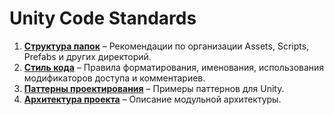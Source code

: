 # Unity Code Standards

1. [**Структура папок**](https://github.com/BlizzyIxyz/Code-Standards/blob/6eeba5c9bc3c83e7a05d838eb45747ebe4629f62/Project%20file%20structure.md) – Рекомендации по организации Assets, Scripts, Prefabs и других директорий.  
2. [**Стиль кода**](https://github.com/BlizzyIxyz/Code-Standards/blob/6eeba5c9bc3c83e7a05d838eb45747ebe4629f62/Code%20style%20guide.md) – Правила форматирования, именования, использования модификаторов доступа и комментариев.  
3. [**Паттерны проектирования**](https://github.com/BlizzyIxyz/Code-Standards/blob/6eeba5c9bc3c83e7a05d838eb45747ebe4629f62/Design%20Patterns.md) – Примеры паттернов для Unity.
4. [**Архитектура проекта**](https://github.com/BlizzyIxyz/Code-Standards/blob/6eeba5c9bc3c83e7a05d838eb45747ebe4629f62/Unity%20Modular%20Architecture.md) – Описание модульной архитектуры.
